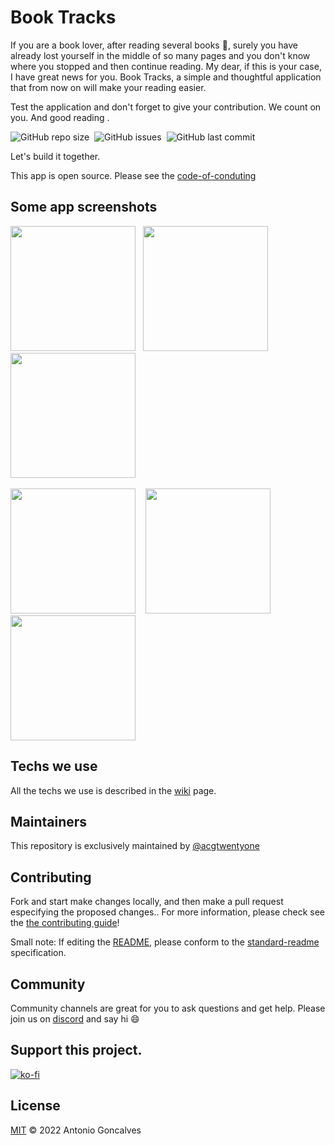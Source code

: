 # Book Tracks

If you are a book lover, after reading several books :page_with_curl:, surely you have already lost yourself in the middle of so many pages and you don't know where you stopped and then continue reading. My dear, if this is your case, I have great news for you. Book Tracks, a simple and thoughtful application that from now on will make your reading easier. 

Test the application and don't forget to give your contribution. We count on you. And good reading .

![GitHub repo size](https://img.shields.io/github/repo-size/acgtwentyone/booktracks)&nbsp;&nbsp;![GitHub issues](https://img.shields.io/github/issues-raw/acgtwentyone/booktracks)&nbsp;&nbsp;![GitHub last commit](https://img.shields.io/github/last-commit/acgtwentyone/booktracks)

Let's build it together.

This app is open source. Please see the [code-of-conduting](https://github.com/acgtwentyone/booktracks/blob/main/CODE_OF_CONDUCT.md) 

## Some app screenshots
<img src="https://user-images.githubusercontent.com/94224806/163692860-a45c97ea-78d9-4997-840a-5beb06811ecb.jpg" width="200" />&nbsp;&nbsp;&nbsp;<img src="https://user-images.githubusercontent.com/94224806/163692867-4d32f24b-c1db-4ea8-b42a-802f8ab0331d.jpg" width="200" />&nbsp;&nbsp;&nbsp;
<img src="https://user-images.githubusercontent.com/94224806/163692876-b5b09047-6513-493e-8c0a-ed14b1d78ea3.jpg" width="200" /><br /><br />
<img src="https://user-images.githubusercontent.com/94224806/163692893-017e475e-c838-404f-acdd-eec1da9d4037.jpg" width="200" />&nbsp;&nbsp;&nbsp;
<img src="https://user-images.githubusercontent.com/94224806/163692901-a1f382a7-669c-4b18-a5dd-432c6125c897.jpg" width="200" />&nbsp;&nbsp;&nbsp;
<img src="https://user-images.githubusercontent.com/94224806/163692912-5f783ced-40f0-4c9e-ab5f-efaa3b14cb9f.jpg" width="200" />


## Techs we use

All the techs we use is described in the [wiki](https://github.com/acgtwentyone/booktracks/wiki) page.

## Maintainers

This repository is exclusively maintained by [@acgtwentyone](https://github.com/acgtwentyone)

## Contributing

Fork and start make changes locally, and then make a pull request especifying the proposed changes.. For more information, please check see the [the contributing guide](https://github.com/acgtwentyone/booktracks/blob/main/CONTRIBUTING.md)!

Small note: If editing the [README](README.md), please conform to the [standard-readme](https://github.com/acgtwentyone/booktracks#readme) specification.

## Community

Community channels are great for you to ask questions and get help. Please join us on [discord](https://discord.gg/473Znw8E) and say hi :smile:

## Support this project.

[![ko-fi](https://ko-fi.com/img/githubbutton_sm.svg)](https://ko-fi.com/U7U7D2EQ6)

## License

[MIT](https://github.com/acgtwentyone/booktracks/blob/main/LICENSE) © 2022 Antonio Goncalves
